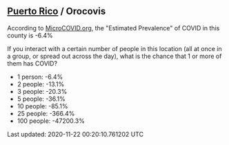 
## [Puerto Rico](/united-states/puerto-rico) / Orocovis

According to [MicroCOVID.org](http://microcovid.org),
the "Estimated Prevalence" of COVID in this county is -6.4%

If you interact with a certain number of people in this location
(all at once in a group, or spread out across the day), what is the chance that
1 or more of them has COVID?

- 1 person: -6.4%
- 2 people: -13.1%
- 3 people: -20.3%
- 5 people: -36.1%
- 10 people: -85.1%
- 25 people: -366.4%
- 100 people: -47200.3%

Last updated: 2020-11-22 00:20:10.761202 UTC
